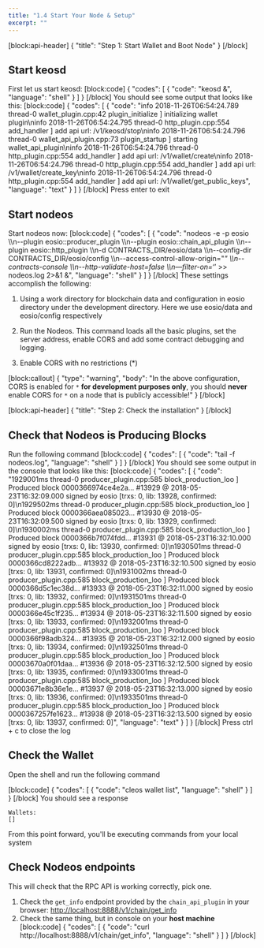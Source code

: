 ```yaml
---
title: "1.4 Start Your Node & Setup"
excerpt: ""
---
```

[block:api-header]
{
  "title": "Step 1: Start Wallet and Boot Node"
}
[/block]
## Start keosd
First let us start keosd: 
[block:code]
{
  "codes": [
    {
      "code": "keosd &",
      "language": "shell"
    }
  ]
}
[/block]
You should see some output that looks like this:
[block:code]
{
  "codes": [
    {
      "code": "info  2018-11-26T06:54:24.789 thread-0  wallet_plugin.cpp:42          plugin_initialize    ] initializing wallet plugin\ninfo  2018-11-26T06:54:24.795 thread-0  http_plugin.cpp:554           add_handler          ] add api url: /v1/keosd/stop\ninfo  2018-11-26T06:54:24.796 thread-0  wallet_api_plugin.cpp:73      plugin_startup       ] starting wallet_api_plugin\ninfo  2018-11-26T06:54:24.796 thread-0  http_plugin.cpp:554           add_handler          ] add api url: /v1/wallet/create\ninfo  2018-11-26T06:54:24.796 thread-0  http_plugin.cpp:554           add_handler          ] add api url: /v1/wallet/create_key\ninfo  2018-11-26T06:54:24.796 thread-0  http_plugin.cpp:554           add_handler          ] add api url: /v1/wallet/get_public_keys",
      "language": "text"
    }
  ]
}
[/block]
Press enter to exit
## Start nodeos
Start nodeos now:
[block:code]
{
  "codes": [
    {
      "code": "nodeos -e -p eosio \\\n--plugin eosio::producer_plugin \\\n--plugin eosio::chain_api_plugin \\\n--plugin eosio::http_plugin \\\n-d CONTRACTS_DIR/eosio/data \\\n--config-dir CONTRACTS_DIR/eosio/config \\\n--access-control-allow-origin=\"*\" \\\n--contracts-console \\\n--http-validate-host=false \\\n—filter-on=‘*’ >> nodeos.log 2>&1 &",
      "language": "shell"
    }
  ]
}
[/block]
These settings accomplish the following:

1. Using a work directory for blockchain data and configuration in eosio directory under the development directory. Here we use eosio/data and eosio/config respectively

2. Run the Nodeos. This command loads all the basic plugins, set the server address, enable CORS and add some contract debugging and logging. 

3. Enable CORS with no restrictions (*)


[block:callout]
{
  "type": "warning",
  "body": "In the above configuration, CORS is enabled for `*` **for development purposes only**, you should **never** enable CORS for `*` on a node that is publicly accessible!"
}
[/block]

[block:api-header]
{
  "title": "Step 2: Check the installation"
}
[/block]
## Check that Nodeos is Producing Blocks

Run the following command
[block:code]
{
  "codes": [
    {
      "code": "tail -f nodeos.log",
      "language": "shell"
    }
  ]
}
[/block]
You should see some output in the console that looks like this:
[block:code]
{
  "codes": [
    {
      "code": "1929001ms thread-0   producer_plugin.cpp:585       block_production_loo ] Produced block 0000366974ce4e2a... #13929 @ 2018-05-23T16:32:09.000 signed by eosio [trxs: 0, lib: 13928, confirmed: 0]\n1929502ms thread-0   producer_plugin.cpp:585       block_production_loo ] Produced block 0000366aea085023... #13930 @ 2018-05-23T16:32:09.500 signed by eosio [trxs: 0, lib: 13929, confirmed: 0]\n1930002ms thread-0   producer_plugin.cpp:585       block_production_loo ] Produced block 0000366b7f074fdd... #13931 @ 2018-05-23T16:32:10.000 signed by eosio [trxs: 0, lib: 13930, confirmed: 0]\n1930501ms thread-0   producer_plugin.cpp:585       block_production_loo ] Produced block 0000366cd8222adb... #13932 @ 2018-05-23T16:32:10.500 signed by eosio [trxs: 0, lib: 13931, confirmed: 0]\n1931002ms thread-0   producer_plugin.cpp:585       block_production_loo ] Produced block 0000366d5c1ec38d... #13933 @ 2018-05-23T16:32:11.000 signed by eosio [trxs: 0, lib: 13932, confirmed: 0]\n1931501ms thread-0   producer_plugin.cpp:585       block_production_loo ] Produced block 0000366e45c1f235... #13934 @ 2018-05-23T16:32:11.500 signed by eosio [trxs: 0, lib: 13933, confirmed: 0]\n1932001ms thread-0   producer_plugin.cpp:585       block_production_loo ] Produced block 0000366f98adb324... #13935 @ 2018-05-23T16:32:12.000 signed by eosio [trxs: 0, lib: 13934, confirmed: 0]\n1932501ms thread-0   producer_plugin.cpp:585       block_production_loo ] Produced block 00003670a0f01daa... #13936 @ 2018-05-23T16:32:12.500 signed by eosio [trxs: 0, lib: 13935, confirmed: 0]\n1933001ms thread-0   producer_plugin.cpp:585       block_production_loo ] Produced block 00003671e8b36e1e... #13937 @ 2018-05-23T16:32:13.000 signed by eosio [trxs: 0, lib: 13936, confirmed: 0]\n1933501ms thread-0   producer_plugin.cpp:585       block_production_loo ] Produced block 0000367257fe1623... #13938 @ 2018-05-23T16:32:13.500 signed by eosio [trxs: 0, lib: 13937, confirmed: 0]",
      "language": "text"
    }
  ]
}
[/block]
Press ctrl + c to close the log

## Check the Wallet

Open the shell and run the following command 

[block:code]
{
  "codes": [
    {
      "code": "cleos wallet list",
      "language": "shell"
    }
  ]
}
[/block]
You should see a response

```
Wallets:
[]
```

From this point forward, you'll be executing commands from your local system

## Check Nodeos endpoints

This will check that the RPC API is working correctly, pick one. 

1. Check the `get_info` endpoint provided by the `chain_api_plugin` in your browser: [http://localhost:8888/v1/chain/get_info](http://localhost:8888/v1/chain/get_info)
2. Check the same thing, but in console on your **host machine**
[block:code]
{
  "codes": [
    {
      "code": "curl http://localhost:8888/v1/chain/get_info",
      "language": "shell"
    }
  ]
}
[/block]